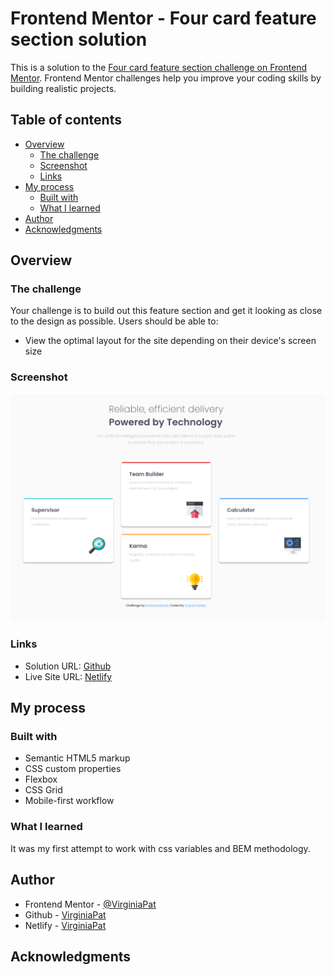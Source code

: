 # Frontend Mentor - Four card feature section solution

This is a solution to the [Four card feature section challenge on Frontend Mentor](https://www.frontendmentor.io/challenges/four-card-feature-section-weK1eFYK). Frontend Mentor challenges help you improve your coding skills by building realistic projects.

## Table of contents

- [Overview](#overview)
  - [The challenge](#the-challenge)
  - [Screenshot](#screenshot)
  - [Links](#links)
- [My process](#my-process)
  - [Built with](#built-with)
  - [What I learned](#what-i-learned)
- [Author](#author)
- [Acknowledgments](#acknowledgments)

## Overview

### The challenge

Your challenge is to build out this feature section and get it looking as close to the design as possible.
Users should be able to:

- View the optimal layout for the site depending on their device's screen size

### Screenshot

![Screenshot](./Screenshot-Four-card-feature-section.png)

### Links

- Solution URL: [Github](https://your-solution-url.com)
- Live Site URL: [Netlify](https://your-live-site-url.com)

## My process

### Built with

- Semantic HTML5 markup
- CSS custom properties
- Flexbox
- CSS Grid
- Mobile-first workflow

### What I learned

It was my first attempt to work with css variables and BEM methodology.

## Author

- Frontend Mentor - [@VirginiaPat](https://www.frontendmentor.io/profile/VirginiaPat)
- Github - [VirginiaPat ](https://github.com/VirginiaPat)
- Netlify - [VirginiaPat](https://app.netlify.com/teams/virginia-patrika/sites)

## Acknowledgments
